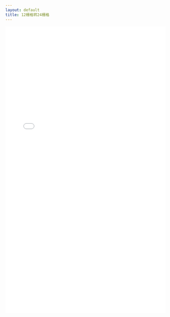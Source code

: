 ```yaml
---
layout: default
title: 12栅格转24栅格
---
```


<iframe style="border:none;width:100%;height:900px;overflow:hidden;" src="/docs/gird-12-to-24.html"></iframe>